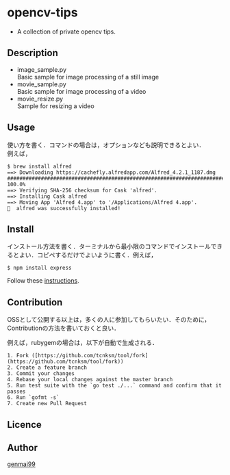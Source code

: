 opencv-tips
====
* A collection of private opencv tips.

## Description
* image_sample.py  
Basic sample for image processing of a still image
* movie_sample.py  
Basic sample for image processing of a video
* movie_resize.py  
Sample for resizing a video

## Usage
使い方を書く．コマンドの場合は，オプションなども説明できるとよい．  
例えば，
```
$ brew install alfred
==> Downloading https://cachefly.alfredapp.com/Alfred_4.2.1_1187.dmg
######################################################################## 100.0%
==> Verifying SHA-256 checksum for Cask 'alfred'.
==> Installing Cask alfred
==> Moving App 'Alfred 4.app' to '/Applications/Alfred 4.app'.
🍺  alfred was successfully installed!
```

## Install
インストール方法を書く．ターミナルから最小限のコマンドでインストールできるとよい．コピペするだけでよいように書く．例えば，

```
$ npm install express
```

Follow these 
[instructions](https://developer.sony.com/develop/spresense/docs/arduino_set_up_ja.html).

## Contribution
OSSとして公開する以上は，多くの人に参加してもらいたい．そのために，Contributionの方法を書いておくと良い．

例えば，rubygemの場合は，以下が自動で生成される．
```
1. Fork ([https://github.com/tcnksm/tool/fork](https://github.com/tcnksm/tool/fork))
2. Create a feature branch
3. Commit your changes
4. Rebase your local changes against the master branch
5. Run test suite with the `go test ./...` command and confirm that it passes
6. Run `gofmt -s`
7. Create new Pull Request
```

## Licence


## Author

[genmai99](https://github.com/genmai99)